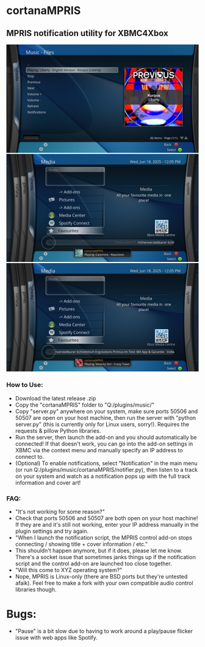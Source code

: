 # cortanaMPRIS
## MPRIS notification utility for XBMC4Xbox

![](screenshots/menu.jpg)
![](screenshots/1.jpg)
![](screenshots/2.jpg)

### How to Use:
- Download the latest release .zip
- Copy the "cortanaMPRIS" folder to "Q:/plugins/music/"
- Copy "server.py" anywhere on your system, make sure ports 50506 and 50507 are open on your host machine, then run the server with "python server.py" (this is currently only for Linux users, sorry!). Requires the requests & pillow Python libraries.
- Run the server, then launch the add-on and you should automatically be connected! If that doesn't work, you can go into the add-on settings in XBMC via the context menu and manually specify an IP address to connect to.
- (Optional) To enable notifications, select "Notification" in the main menu (or run Q:/plugins/music/cortanaMPRIS/notifier.py), then listen to a track on your system and watch as a notification pops up with the full track information and cover art!

### FAQ:
- "It's not working for some reason?"
- Check that ports 50506 and 50507 are both open on your host machine! If they are and it's still not working, enter your IP address manually in the plugin settings and try again.
- "When I launch the notification script, the MPRIS control add-on stops connecting / showing title + cover information / etc."
- This shouldn't happen anymore, but if it does, please let me know. There's a socket issue that sometimes janks things up if the notification script and the control add-on are launched too close together.
- "Will this come to XYZ operating system?"
- Nope, MPRIS is Linux-only (there are BSD ports but they're untested afaik). Feel free to make a fork with your own compatible audio control libraries though.

# Bugs:
- "Pause" is a bit slow due to having to work around a play/pause flicker issue with web apps like Spotify.
